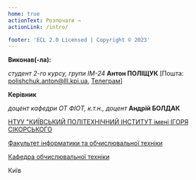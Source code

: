 ```yaml
---
home: true
actionText: Розпочати →
actionLink: /intro/

footer: 'ECL 2.0 Licensed | Copyright © 2023'
---
```


**Виконав(-ла):**

_студент 2-го курсу, групи ІМ-24_<span padding-right:5em></span> **Антон ПОЛІЩУК** [Пошта: polishchuk.anton@lll.kpi.ua, [Телеграм](https://t.me/Polishchuukk)]

**Керівник**

_доцент кафедри ОТ ФІОТ, к.т.н., доцент_<span padding-right:5em></span> **Андрій БОЛДАК**

[НТУУ "КИЇВСЬКИЙ ПОЛІТЕХНІЧНИЙ ІНСТИТУТ імені ІГОРЯ СІКОРСЬКОГО](https://kpi.ua/)

[Факультет інформатики та обчислювальної техніки](https://fiot.kpi.ua/)

[Кафедра обчислювальної техніки](https://comsys.kpi.ua/)

Київ
